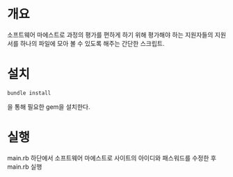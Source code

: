 # 개요

 소프트웨어 마에스트로 과정의 평가를 편하게 하기 위해 평가해야 하는 지원자들의 지원서를 하나의 파일에 모아 볼 수 있도록 해주는 간단한 스크립트.

# 설치

  `bundle install`

  을 통해 필요한 gem을 설치한다.

# 실행

 main.rb 하단에서 소프트웨어 마에스트로 사이트의 아이디와 패스워드를 수정한 후 main.rb 실행